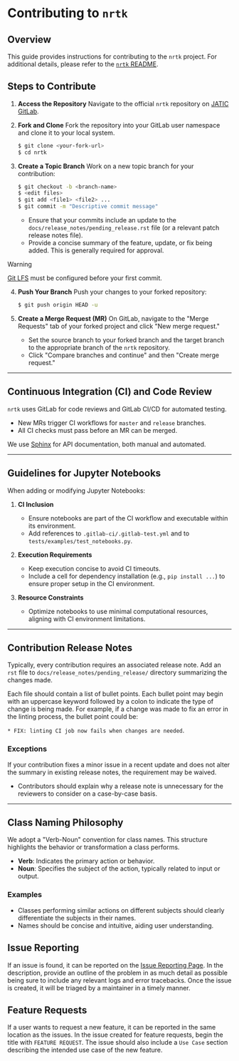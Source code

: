 # Contributing to `nrtk`

## Overview

This guide provides instructions for contributing to the `nrtk` project. For
additional details, please refer to the [`nrtk` README](README.md).

## Steps to Contribute

1. **Access the Repository** Navigate to the official `nrtk` repository on
   [JATIC GitLab](https://gitlab.jatic.net/jatic/kitware/nrtk).

2. **Fork and Clone** Fork the repository into your GitLab user namespace and
   clone it to your local system.

   ```bash
   $ git clone <your-fork-url>
   $ cd nrtk
   ```

3. **Create a Topic Branch** Work on a new topic branch for your contribution:

   ```bash
   $ git checkout -b <branch-name>
   $ <edit files>
   $ git add <file1> <file2> ...
   $ git commit -m "Descriptive commit message"
   ```

   - Ensure that your commits include an update to the
     `docs/release_notes/pending_release.rst` file (or a relevant patch release
     notes file).
   - Provide a concise summary of the feature, update, or fix being added. This
     is generally required for approval.

> [!warning]
>
> [Git LFS](https://git-lfs.com/) must be configured before your first commit.

4. **Push Your Branch** Push your changes to your forked repository:

   ```bash
   $ git push origin HEAD -u
   ```

5. **Create a Merge Request (MR)** On GitLab, navigate to the "Merge Requests"
   tab of your forked project and click "New merge request."

   - Set the source branch to your forked branch and the target branch to the
     appropriate branch of the `nrtk` repository.
   - Click "Compare branches and continue" and then "Create merge request."

______________________________________________________________________

## Continuous Integration (CI) and Code Review

`nrtk` uses GitLab for code reviews and GitLab CI/CD for automated testing.

- New MRs trigger CI workflows for `master` and `release` branches.
- All CI checks must pass before an MR can be merged.

We use [Sphinx](https://www.sphinx-doc.org/) for API documentation, both manual
and automated.

______________________________________________________________________

## Guidelines for Jupyter Notebooks

When adding or modifying Jupyter Notebooks:

1. **CI Inclusion**

   - Ensure notebooks are part of the CI workflow and executable within its
     environment.
   - Add references to `.gitlab-ci/.gitlab-test.yml` and to
     `tests/examples/test_notebooks.py`.

2. **Execution Requirements**

   - Keep execution concise to avoid CI timeouts.
   - Include a cell for dependency installation (e.g., `pip install ...`) to
     ensure proper setup in the CI environment.

3. **Resource Constraints**

   - Optimize notebooks to use minimal computational resources, aligning with CI
     environment limitations.

______________________________________________________________________

## Contribution Release Notes

Typically, every contribution requires an associated release note. Add an `rst`
file to `docs/release_notes/pending_release/` directory summarizing the changes
made.

Each file should contain a list of bullet points. Each bullet point may begin
with an uppercase keyword followed by a colon to indicate the type of change is
being made. For example, if a change was made to fix an error in the linting
process, the bullet point could be:

`* FIX: linting CI job now fails when changes are needed`.

### Exceptions

If your contribution fixes a minor issue in a recent update and does not alter
the summary in existing release notes, the requirement may be waived.

- Contributors should explain why a release note is unnecessary for the
  reviewers to consider on a case-by-case basis.

______________________________________________________________________

## Class Naming Philosophy

We adopt a "Verb-Noun" convention for class names. This structure highlights the
behavior or transformation a class performs.

- **Verb**: Indicates the primary action or behavior.
- **Noun**: Specifies the subject of the action, typically related to input or
  output.

### Examples

- Classes performing similar actions on different subjects should clearly
  differentiate the subjects in their names.
- Names should be concise and intuitive, aiding user understanding.

## Issue Reporting

If an issue is found, it can be reported on the
[Issue Reporting Page](https://github.com/Kitware/nrtk/issues/new). In the
description, provide an outline of the problem in as much detail as possible
being sure to include any relevant logs and error tracebacks. Once the issue is
created, it will be triaged by a maintainer in a timely manner.

## Feature Requests

If a user wants to request a new feature, it can be reported in the same
location as the issues. In the issue created for feature requests, begin the
title with `FEATURE REQUEST`. The issue should also include a `Use Case` section
describing the intended use case of the new feature.
